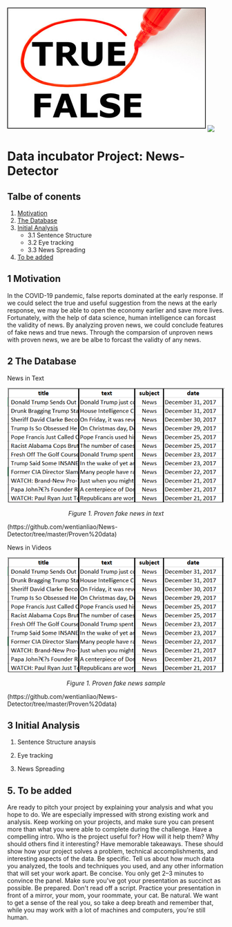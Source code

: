 ![](Images/True_False_Thinkstock.jpg_resized_460_.jpeg)
<img src="https://github.com/wentianliao/News-Dectector/Images/True_False_Thinkstock.jpg_resized_460_.jpeg" width="500" align="middle"/>
# Data incubator Project: News-Detector
## Talbe of conents
1. [Motivation](#1-motivation)
2. [The Database](#2-the-database)
3. [Initial Analysis](#3-Initial-Analysis)
	* 3.1 Sentence Structure 
	* 3.2 Eye tracking 
	* 3.3 News Spreading
3. [To be added](#5-to-be-added)

## 1 Motivation
In the COVID-19 pandemic, false reports dominated at the early response. If we could select the true and useful suggestion from the news at the early response, we may be able to open the economy earlier and save more lives. Fortunately, with the help of data science, human intelligence can forcast the validity of news. By analyzing proven news, we could conclude features of fake news and true news. Through the comparsion of unproven news with proven news, we are be albe to forcast the validty of any news. 

## 2 The Database
News in Text

![](Images/Proven_fake_news_sample.PNG)
<p align="center"><i>Figure 1. Proven fake news in text</i></p>
(https://github.com/wentianliao/News-Detector/tree/master/Proven%20data)

News in Videos 

![](Images/Proven_fake_news_sample.PNG)
<p align="center"><i>Figure 1. Proven fake news sample</i></p>
(https://github.com/wentianliao/News-Detector/tree/master/Proven%20data)


## 3 Initial Analysis
1. Sentence Structure anaysis

2. Eye tracking  

3. News Spreading


## 5. To be added


Are ready to pitch your project by explaining your analysis and what you hope to do. We are especially impressed with strong existing work and analysis.
Keep working on your projects, and make sure you can present more than what you were able to complete during the challenge.
Have a compelling intro. Who is the project useful for? How will it help them? Why should others find it interesting?
Have memorable takeaways. These should show how your project solves a problem, technical accomplishments, and interesting aspects of the data.
Be specific. Tell us about how much data you analyzed, the tools and techniques you used, and any other information that will set your work apart.
Be concise. You only get 2–3 minutes to convince the panel. Make sure you've got your presentation as succinct as possible.
Be prepared. Don't read off a script. Practice your presentation in front of a mirror, your mom, your roommate, your cat.
Be natural. We want to get a sense of the real you, so take a deep breath and remember that, while you may work with a lot of machines and computers, you're still human.
